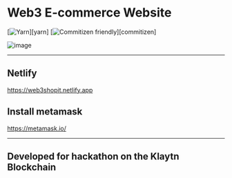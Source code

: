# Web3 E-commerce Website

[![Yarn](https://img.shields.io/badge/yarn-%232C8EBB.svg?style=for-the-badge&logo=yarn&logoColor=white)][yarn]
[![Commitizen friendly](https://img.shields.io/badge/commitizen-friendly-brightgreen.svg)][commitizen]

![image](https://github.com/araaday/Shopit-Web3/assets/107536317/4d189608-5da2-40c9-9d70-41b190ce6c95)


-------------------------
## Netlify

https://web3shopit.netlify.app


## Install metamask

https://metamask.io/

----------------

## Developed for hackathon on the Klaytn Blockchain



